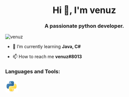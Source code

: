 <h1 align="center">Hi 👋, I'm venuz</h1>
<h3 align="center">A passionate python developer.</h3>

![venuz](https://user-images.githubusercontent.com/110145347/220708296-bd1c9932-54b9-4f9e-af8e-fdd32d42c238.gif)


- 🌱 I’m currently learning **Java, C#**

- 📫 How to reach me **venuz#8013**


<p align="left">
</p>

<h3 align="left">Languages and Tools:</h3>
<p align="left"> <a href="https://www.python.org" target="_blank" rel="noreferrer"> <img src="https://raw.githubusercontent.com/devicons/devicon/master/icons/python/python-original.svg" alt="python" width="40" height="40"/> </a> </p>
